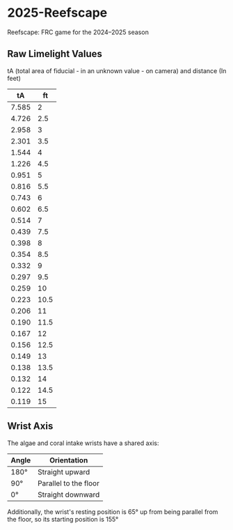 # 2025-Reefscape
Reefscape: FRC game for the 2024–2025 season

## Raw Limelight Values 

tA (total area of fiducial - in an unknown value - on camera) and distance (In feet)

| tA  | ft  |
|-----|-----|
|7.585|  2  |
|4.726| 2.5 |  
|2.958|  3  |
|2.301| 3.5 |
|1.544|  4  |
|1.226| 4.5 |
|0.951|  5  |
|0.816| 5.5 |
|0.743|  6  |
|0.602| 6.5 |
|0.514|  7  |
|0.439| 7.5 |
|0.398|  8  |
|0.354| 8.5 |
|0.332|  9  |
|0.297| 9.5 |
|0.259| 10  |
|0.223| 10.5|
|0.206| 11  |
|0.190| 11.5|
|0.167| 12  |
|0.156| 12.5|
|0.149| 13  |
|0.138| 13.5|
|0.132| 14  |
|0.122| 14.5| 
|0.119| 15  | 

## Wrist Axis

The algae and coral intake wrists have a shared axis:

| Angle |      Orientation     |
|-------|----------------------|
|  180° |    Straight upward   |
|  90°  | Parallel to the floor| 
|  0°   |  Straight downward   | 

Additionally, the wrist's resting position is 65° up from being parallel from the floor, so its starting position is 155°